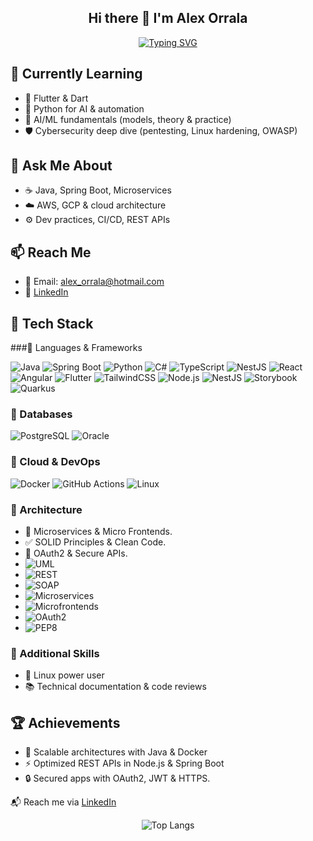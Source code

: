 <div align="center">

  ## Hi there 👋 I'm Alex Orrala
  
  [![Typing SVG](https://readme-typing-svg.demolab.com?font=Fira+Code&pause=1000&color=B13DF7&center=true&vCenter=true&multiline=true&width=480&height=150&lines=Cybersecurity+%26+Linux+Enthusiast+%F0%9F%9B%A1%EF%B8%8F%F0%9F%90%A7;Passionate+Full+Stack+Developer+%F0%9F%92%BB;Java%2C+Spring+Boot+%26+Microservices+%E2%98%95%F0%9F%9A%80;C%23%2C+React%2C+TypeScript+%26+NestJS+%F0%9F%92%A1;Always+Learning+%26+Building!+%F0%9F%93%9A%F0%9F%94%A7)](https://git.io/typing-svg)

</div>

## 🌱 Currently Learning
- 📘 Flutter & Dart
- 🐍 Python for AI & automation
- 🧠 AI/ML fundamentals (models, theory & practice)
- 🛡️ Cybersecurity deep dive (pentesting, Linux hardening, OWASP)

## 💬 Ask Me About
- ☕ Java, Spring Boot, Microservices
- ☁️ AWS, GCP & cloud architecture
- ⚙️ Dev practices, CI/CD, REST APIs

## 📫 Reach Me
- 📧 Email: alex_orrala@hotmail.com 
- 💼 [LinkedIn](https://www.linkedin.com/in/alex-javier-orrala-onofre-95b172255/)

## 🚀 Tech Stack

###🔹 Languages & Frameworks

![Java](https://img.shields.io/badge/-Java-007396?style=flat&logo=java)
![Spring Boot](https://img.shields.io/badge/-Spring%20Boot-6DB33F?style=flat&logo=spring-boot)
![Python](https://img.shields.io/badge/-Python-3776AB?style=flat&logo=python)
![C#](https://img.shields.io/badge/-C%23-239120?style=flat&logo=c-sharp)
![TypeScript](https://img.shields.io/badge/-TypeScript-3178C6?style=flat&logo=typescript)
![NestJS](https://img.shields.io/badge/-NestJS-E0234E?style=flat&logo=nestjs)
![React](https://img.shields.io/badge/-React-61DAFB?style=flat&logo=react&logoColor=white)
![Angular](https://img.shields.io/badge/-Angular-DD0031?style=flat&logo=angular)
![Flutter](https://img.shields.io/badge/-Flutter-02569B?style=flat&logo=flutter)
![TailwindCSS](https://img.shields.io/badge/-Tailwind-38B2AC?style=flat&logo=tailwind-css)
![Node.js](https://img.shields.io/badge/-Node.js-339933?style=flat&logo=node.js)
![NestJS](https://img.shields.io/badge/-NestJS-E0234E?style=flat&logo=nestjs)
![Storybook](https://img.shields.io/badge/-Storybook-FF4785?style=flat&logo=storybook&logoColor=white)
![Quarkus](https://img.shields.io/badge/-Quarkus-4695EB?style=flat&logo=quarkus&logoColor=white)

### 🔹 Databases

![PostgreSQL](https://img.shields.io/badge/-PostgreSQL-336791?style=flat&logo=postgresql)
![Oracle](https://img.shields.io/badge/-Oracle-F80000?style=flat&logo=oracle)

### 🔹 Cloud & DevOps

![Docker](https://img.shields.io/badge/-Docker-2496ED?style=flat&logo=docker)
![GitHub Actions](https://img.shields.io/badge/-GitHub%20Actions-2088FF?style=flat&logo=github-actions)
![Linux](https://img.shields.io/badge/-Linux-FCC624?style=flat&logo=linux)

### 🔹 Architecture
- 🧱 Microservices & Micro Frontends.
- ✅ SOLID Principles & Clean Code.
- 🔐 OAuth2 & Secure APIs.
- ![UML](https://img.shields.io/badge/UML-Darkblue?style=flat&logo=uml&logoColor=white)
- ![REST](https://img.shields.io/badge/REST-25A162?style=flat&logo=api&logoColor=white)
- ![SOAP](https://img.shields.io/badge/SOAP-002A4D?style=flat&logo=protocolsio&logoColor=white)
- ![Microservices](https://img.shields.io/badge/Microservices-00BFFF?style=flat&logo=dapr&logoColor=white)
- ![Microfrontends](https://img.shields.io/badge/Microfrontends-FFB300?style=flat&logo=webcomponents.org&logoColor=white)
- ![OAuth2](https://img.shields.io/badge/OAuth2-3178C6?style=flat&logo=oauth&logoColor=white)
- ![PEP8](https://img.shields.io/badge/PEP8-FFD43B?style=flat&logo=python&logoColor=black)


### 🔹 Additional Skills
- 🐧 Linux power user
- 📚 Technical documentation & code reviews

## 🏆 Achievements
- 🚢 Scalable architectures with Java & Docker
- ⚡ Optimized REST APIs in Node.js & Spring Boot
- 🔒 Secured apps with OAuth2, JWT & HTTPS.


📬 Reach me via [LinkedIn](https://www.linkedin.com/in/alex-javier-orrala-onofre-95b172255/)

<div align="center">
  
![Top Langs](https://github-readme-stats.vercel.app/api/top-langs/?username=AlexOrrala&layout=compact&theme=tokyonight)

<div>
<!--
**AlexOrrala/AlexOrrala** is a ✨ _special_ ✨ repository because its `README.md` (this file) appears on your GitHub profile.

Here are some ideas to get you started:

- 🔭 I’m currently working on ...
- 🌱 I’m currently learning ...
- 👯 I’m looking to collaborate on ...
- 🤔 I’m looking for help with ...
- 💬 Ask me about ...
- 📫 How to reach me: ...
- 😄 Pronouns: ...
- ⚡ Fun fact: ...
-->
